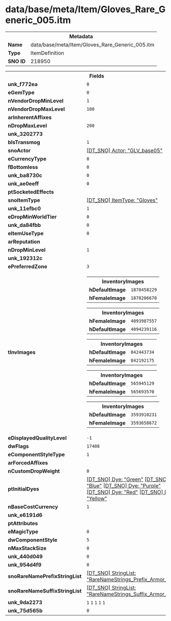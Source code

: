 <h1>data/base/meta/Item/Gloves_Rare_Generic_005.itm</h1><table><tr><th colspan="100%">Metadata</th></tr><tr><td><b>Name</b></td><td>data/base/meta/Item/Gloves_Rare_Generic_005.itm</td></tr><tr><td><b>Type</b></td><td>ItemDefinition</td></tr><tr><td><b>SNO ID</b></td><td>218950</td></tr></table>

<table><tr><th colspan="100%">Fields</th></tr><tr><td><b>unk_f772ea</b></td><td><code>0</code></td></tr><tr><td><b>eGemType</b></td><td><code>0</code></td></tr><tr><td><b>nVendorDropMinLevel</b></td><td><code>1</code></td></tr><tr><td><b>nVendorDropMaxLevel</b></td><td><code>100</code></td></tr><tr><td><b>arInherentAffixes</b></td><td></td></tr><tr><td><b>nDropMaxLevel</b></td><td><code>200</code></td></tr><tr><td><b>unk_3202773</b></td><td></td></tr><tr><td><b>bIsTransmog</b></td><td><code>1</code></td></tr><tr><td><b>snoActor</b></td><td><a href="..\Actor\GLV_base05.acr">[DT_SNO] Actor: "GLV_base05"</a></td></tr><tr><td><b>eCurrencyType</b></td><td><code>0</code></td></tr><tr><td><b>fBottomless</b></td><td><code>0</code></td></tr><tr><td><b>unk_ba8730c</b></td><td><code>0</code></td></tr><tr><td><b>unk_ae0eeff</b></td><td><code>0</code></td></tr><tr><td><b>ptSocketedEffects</b></td><td></td></tr><tr><td><b>snoItemType</b></td><td><a href="..\ItemType\Gloves.itt">[DT_SNO] ItemType: "Gloves"</a></td></tr><tr><td><b>unk_11efbc0</b></td><td><code>1</code></td></tr><tr><td><b>eDropMinWorldTier</b></td><td><code>0</code></td></tr><tr><td><b>unk_da84fbb</b></td><td><code>0</code></td></tr><tr><td><b>eItemUseType</b></td><td><code>0</code></td></tr><tr><td><b>arReputation</b></td><td></td></tr><tr><td><b>nDropMinLevel</b></td><td><code>1</code></td></tr><tr><td><b>unk_192312c</b></td><td></td></tr><tr><td><b>ePreferredZone</b></td><td><code>3</code></td></tr><tr><td><b>tInvImages</b></td><td><table><tr><th colspan="100%">InventoryImages</th></tr><tr><td><b>hDefaultImage</b></td><td><code>1870458229</code></td></tr><tr><td><b>hFemaleImage</b></td><td><code>1870206670</code></td></tr></table>


<table><tr><th colspan="100%">InventoryImages</th></tr><tr><td><b>hFemaleImage</b></td><td><code>4093987557</code></td></tr><tr><td><b>hDefaultImage</b></td><td><code>4094239116</code></td></tr></table>


<table><tr><th colspan="100%">InventoryImages</th></tr><tr><td><b>hDefaultImage</b></td><td><code>842443734</code></td></tr><tr><td><b>hFemaleImage</b></td><td><code>842192175</code></td></tr></table>


<table><tr><th colspan="100%">InventoryImages</th></tr><tr><td><b>hDefaultImage</b></td><td><code>565945129</code></td></tr><tr><td><b>hFemaleImage</b></td><td><code>565693570</code></td></tr></table>


<table><tr><th colspan="100%">InventoryImages</th></tr><tr><td><b>hDefaultImage</b></td><td><code>3593910231</code></td></tr><tr><td><b>hFemaleImage</b></td><td><code>3593658672</code></td></tr></table>


</td></tr><tr><td><b>eDisplayedQualityLevel</b></td><td><code>-1</code></td></tr><tr><td><b>dwFlags</b></td><td><code>17408</code></td></tr><tr><td><b>eComponentStyleType</b></td><td><code>1</code></td></tr><tr><td><b>arForcedAffixes</b></td><td></td></tr><tr><td><b>nCustomDropWeight</b></td><td><code>0</code></td></tr><tr><td><b>ptInitialDyes</b></td><td><a href="..\Dye\Green.dye">[DT_SNO] Dye: "Green"</a>
<a href="..\Dye\Blue.dye">[DT_SNO] Dye: "Blue"</a>
<a href="..\Dye\Purple.dye">[DT_SNO] Dye: "Purple"</a>
<a href="..\Dye\Red.dye">[DT_SNO] Dye: "Red"</a>
<a href="..\Dye\Yellow.dye">[DT_SNO] Dye: "Yellow"</a>
</td></tr><tr><td><b>nBaseCostCurrency</b></td><td><code>1</code></td></tr><tr><td><b>unk_e6191d6</b></td><td></td></tr><tr><td><b>ptAttributes</b></td><td></td></tr><tr><td><b>eMagicType</b></td><td><code>0</code></td></tr><tr><td><b>dwComponentStyle</b></td><td><code>5</code></td></tr><tr><td><b>nMaxStackSize</b></td><td><code>0</code></td></tr><tr><td><b>unk_440d049</b></td><td><code>0</code></td></tr><tr><td><b>unk_954d4f9</b></td><td><code>0</code></td></tr><tr><td><b>snoRareNamePrefixStringList</b></td><td><a href="..\..\..\enUS_Text\meta\StringList\RareNameStrings_Prefix_Armor_Gloves.stl">[DT_SNO] StringList: "RareNameStrings_Prefix_Armor_Gloves"</a></td></tr><tr><td><b>snoRareNameSuffixStringList</b></td><td><a href="..\..\..\enUS_Text\meta\StringList\RareNameStrings_Suffix_Armor_Gloves.stl">[DT_SNO] StringList: "RareNameStrings_Suffix_Armor_Gloves"</a></td></tr><tr><td><b>unk_9da2273</b></td><td><code>1</code>
<code>1</code>
<code>1</code>
<code>1</code>
<code>1</code>
</td></tr><tr><td><b>unk_75d565b</b></td><td><code>0</code></td></tr></table>

